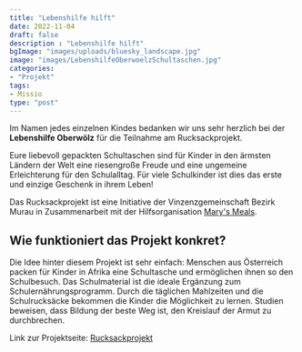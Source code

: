 ```yaml
---
title: "Lebenshilfe hilft"
date: 2022-11-04
draft: false
description : "Lebenshilfe hilft"
bgImage: "images/uploads/bluesky_landscape.jpg"
image: "images/LebenshilfeOberwoelzSchultaschen.jpg"
categories:
- "Projekt"
tags:
- Missio
type: "post"
---
```

Im Namen jedes einzelnen Kindes bedanken wir uns sehr herzlich bei der **Lebenshilfe Oberwölz** für die Teilnahme am Rucksackprojekt.
<!--more-->
Eure liebevoll gepackten Schultaschen sind für Kinder in den ärmsten Ländern der Welt eine riesengroße Freude und eine ungemeine Erleichterung für den Schulalltag. Für viele Schulkinder ist dies das erste und einzige Geschenk in ihrem Leben!  

Das Rucksackprojekt ist eine Initiative der Vinzenzgemeinschaft Bezirk Murau in Zusammenarbeit mit der Hilfsorganisation [Mary's Meals](www.marysmeals.at).  

## Wie funktioniert das Projekt konkret?
Die Idee hinter diesem Projekt ist sehr einfach: Menschen aus Österreich packen für Kinder in Afrika eine Schultasche und ermöglichen ihnen so den Schulbesuch. Das Schulmaterial ist die ideale Ergänzung zum Schulernährungsprogramm. Durch die täglichen Mahlzeiten und die Schulrucksäcke bekommen die Kinder die Möglichkeit zu lernen. Studien beweisen, dass Bildung der beste Weg ist, den Kreislauf der Armut zu durchbrechen.  

Link zur Projektseite: [Rucksackprojekt](https://vinzi-wuestenrose.at/causes/30_rucksackprojekt/)